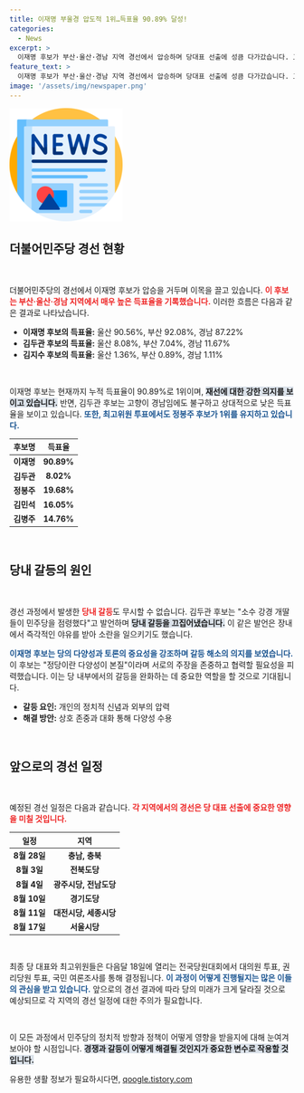 ```yaml
---
title: 이재명 부울경 압도적 1위…득표율 90.89% 달성!
categories:
  - News
excerpt: >
  이재명 후보가 부산·울산·경남 지역 경선에서 압승하며 당대표 선출에 성큼 다가갔습니다. 고향에서의 김두관 후보의 저조한 득표와 그를 향한 강경 발언, 다양한 의견 속에서 하나의 민주당을 강조한 이 후보의 행보가 주목받고 있습니다.
feature_text: >
  이재명 후보가 부산·울산·경남 지역 경선에서 압승하며 당대표 선출에 성큼 다가갔습니다. 고향에서의 김두관 후보의 저조한 득표와 그를 향한 강경 발언, 다양한 의견 속에서 하나의 민주당을 강조한 이 후보의 행보가 주목받고 있습니다.
image: '/assets/img/newspaper.png'
---
```


<p><img src="/assets/img/newspaper.png" alt="kimp 속보" /></p>

<h2 data-ke-size="size26">더불어민주당 경선 현황</h2>

<p data-ke-size="size16">&nbsp;</p>

<p>더불어민주당의 경선에서 이재명 후보가 압승을 거두며 이목을 끌고 있습니다. <b><span style="color: #ee2323;">이 후보는 부산·울산·경남 지역에서 매우 높은 득표율을 기록했습니다.</span></b> 이러한 흐름은 다음과 같은 결과로 나타났습니다. </p>

<ul>
    <li><b>이재명 후보의 득표율:</b> 울산 90.56%, 부산 92.08%, 경남 87.22%</li>
    <li><b>김두관 후보의 득표율:</b> 울산 8.08%, 부산 7.04%, 경남 11.67%</li>
    <li><b>김지수 후보의 득표율:</b> 울산 1.36%, 부산 0.89%, 경남 1.11%</li>
</ul>

<p data-ke-size="size16">&nbsp;</p>

<p>이재명 후보는 현재까지 누적 득표율이 90.89%로 1위이며, <b><span style="background-color: #21538527;">재선에 대한 강한 의지를 보이고 있습니다.</span></b> 반면, 김두관 후보는 고향이 경남임에도 불구하고 상대적으로 낮은 득표율을 보이고 있습니다. <b><span style="color: #1a5490;">또한, 최고위원 투표에서도 정봉주 후보가 1위를 유지하고 있습니다.</span></b></p>

<table style="width: 100%; border-collapse: collapse;">
    <thead>
        <tr>
            <th style="text-align: center;">후보명</th>
            <th style="text-align: center;">득표율</th>
        </tr>
    </thead>
    <tbody>
        <tr>
            <td style="text-align: center; height: 17px;"><b>이재명</b></td>
            <td style="text-align: center; height: 17px;"><b>90.89%</b></td>
        </tr>
        <tr>
            <td style="text-align: center; height: 17px;"><b>김두관</b></td>
            <td style="text-align: center; height: 17px;"><b>8.02%</b></td>
        </tr>
        <tr>
            <td style="text-align: center; height: 17px;"><b>정봉주</b></td>
            <td style="text-align: center; height: 17px;"><b>19.68%</b></td>
        </tr>
        <tr>
            <td style="text-align: center; height: 17px;"><b>김민석</b></td>
            <td style="text-align: center; height: 17px;"><b>16.05%</b></td>
        </tr>
        <tr>
            <td style="text-align: center; height: 17px;"><b>김병주</b></td>
            <td style="text-align: center; height: 17px;"><b>14.76%</b></td>
        </tr>
    </tbody>
</table>

<p data-ke-size="size16">&nbsp;</p>

<h2 data-ke-size="size26">당내 갈등의 원인</h2>

<p data-ke-size="size16">&nbsp;</p>

<p>경선 과정에서 발생한 <b><span style="color: #ee2323;">당내 갈등</span></b>도 무시할 수 없습니다. 김두관 후보는 "소수 강경 개딸들이 민주당을 점령했다"고 발언하며 <b><span style="background-color: #21538527;">당내 갈등을 끄집어냈습니다.</span></b> 이 같은 발언은 장내에서 즉각적인 야유를 받아 소란을 일으키기도 했습니다.</p>

<p><b><span style="color: #1a5490;">이재명 후보는 당의 다양성과 토론의 중요성을 강조하며 갈등 해소의 의지를 보였습니다.</span></b> 이 후보는 "정당이란 다양성이 본질"이라며 서로의 주장을 존중하고 협력할 필요성을 피력했습니다. 이는 당 내부에서의 갈등을 완화하는 데 중요한 역할을 할 것으로 기대됩니다. </p>

<ul>
    <li><b>갈등 요인:</b> 개인의 정치적 신념과 외부의 압력</li>
    <li><b>해결 방안:</b> 상호 존중과 대화 통해 다양성 수용</li>
</ul>

<p data-ke-size="size16">&nbsp;</p>

<h2 data-ke-size="size26">앞으로의 경선 일정</h2>

<p data-ke-size="size16">&nbsp;</p>

<p>예정된 경선 일정은 다음과 같습니다. <b><span style="color: #ee2323;">각 지역에서의 경선은 당 대표 선출에 중요한 영향을 미칠 것입니다.</span></b></p>

<table style="width: 100%; border-collapse: collapse;">
    <thead>
        <tr>
            <th style="text-align: center;">일정</th>
            <th style="text-align: center;">지역</th>
        </tr>
    </thead>
    <tbody>
        <tr>
            <td style="text-align: center; height: 17px;"><b>8월 28일</b></td>
            <td style="text-align: center; height: 17px;"><b>충남, 충북</b></td>
        </tr>
        <tr>
            <td style="text-align: center; height: 17px;"><b>8월 3일</b></td>
            <td style="text-align: center; height: 17px;"><b>전북도당</b></td>
        </tr>
        <tr>
            <td style="text-align: center; height: 17px;"><b>8월 4일</b></td>
            <td style="text-align: center; height: 17px;"><b>광주시당, 전남도당</b></td>
        </tr>
        <tr>
            <td style="text-align: center; height: 17px;"><b>8월 10일</b></td>
            <td style="text-align: center; height: 17px;"><b>경기도당</b></td>
        </tr>
        <tr>
            <td style="text-align: center; height: 17px;"><b>8월 11일</b></td>
            <td style="text-align: center; height: 17px;"><b>대전시당, 세종시당</b></td>
        </tr>
        <tr>
            <td style="text-align: center; height: 17px;"><b>8월 17일</b></td>
            <td style="text-align: center; height: 17px;"><b>서울시당</b></td>
        </tr>
    </tbody>
</table>

<p data-ke-size="size16">&nbsp;</p>

<p>최종 당 대표와 최고위원들은 다음달 18일에 열리는 전국당원대회에서 대의원 투표, 권리당원 투표, 국민 여론조사를 통해 결정됩니다. <b><span style="color: #1a5490;">이 과정이 어떻게 진행될지는 많은 이들의 관심을 받고 있습니다.</span></b> 앞으로의 경선 결과에 따라 당의 미래가 크게 달라질 것으로 예상되므로 각 지역의 경선 일정에 대한 주의가 필요합니다. </p>

<p data-ke-size="size16">&nbsp;</p>

<p>이 모든 과정에서 민주당의 정치적 방향과 정책이 어떻게 영향을 받을지에 대해 눈여겨보아야 할 시점입니다. <b><span style="background-color: #21538527;">경쟁과 갈등이 어떻게 해결될 것인지가 중요한 변수로 작용할 것입니다.</span></b></p>
유용한 생활 정보가 필요하시다면, <a href="https://qoogle.tistory.com" rel="dofollow">qoogle.tistory.com</a>


